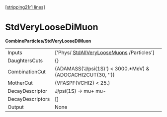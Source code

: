 [[stripping21r1 lines]](./stripping21r1-commonparticles)

# StdVeryLooseDiMuon

**CombineParticles/StdVeryLooseDiMuon**

|                  |                                                                                     |
|------------------|-------------------------------------------------------------------------------------|
| Inputs           | ['Phys/ [StdAllVeryLooseMuons](./stripping21r1-stdallveryloosemuons) /Particles'] |
| DaughtersCuts    | {}                                                                                  |
| CombinationCut   | (ADAMASS('J/psi(1S)') \< 3000.\*MeV) & (ADOCACHI2CUT(30, ''))                       |
| MotherCut        | (VFASPF(VCHI2) \< 25.)                                                              |
| DecayDescriptor  | J/psi(1S) -\> mu+ mu-                                                               |
| DecayDescriptors | []                                                                                |
| Output           | None                                                                                |
